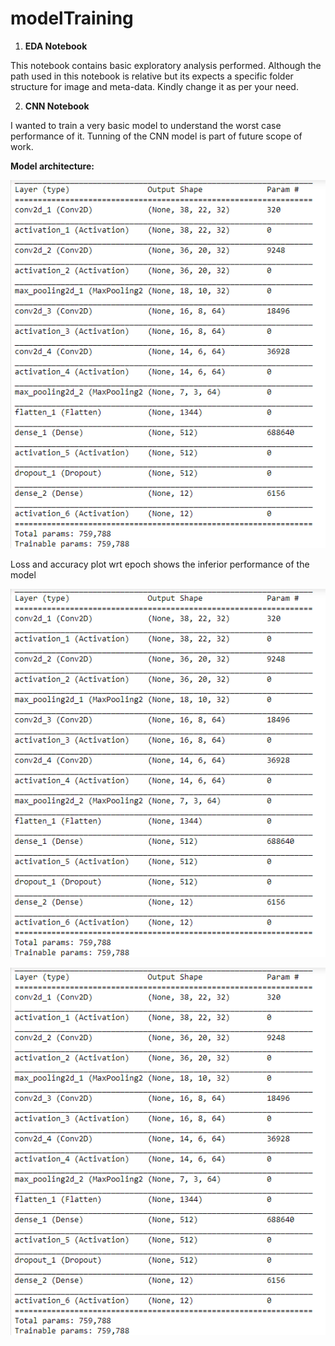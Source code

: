 # modelTraining 

1. **EDA Notebook**

This notebook contains basic exploratory analysis performed. Although the path used in this notebook is relative but its expects a specific folder structure for image and meta-data. Kindly change it as per your need. 

2. **CNN Notebook**

I wanted to train a very basic model to understand the worst case performance of it. Tunning of the CNN model is part of future scope of work.

**Model architecture:**

![alt text][logo]

[logo]: https://github.com/rohitmishr1484/ClimateAI-CAELI/blob/main/modelTraining/model-architecture.png?raw=true "Architecture"

Loss and accuracy plot wrt epoch shows the inferior performance of the model

![alt text][logo]

[logo]: https://github.com/rohitmishr1484/ClimateAI-CAELI/blob/main/modelTraining/loss.png?raw=true "Loss"


![alt text][logo]

[logo]: https://github.com/rohitmishr1484/ClimateAI-CAELI/blob/main/modelTraining/accuracy.png?raw=true "Accuracy"